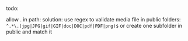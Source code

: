 todo:


allow . in path: solution: use regex to validate media file in public folders: 
`^.*\.(jpg|JPG|gif|GIF|doc|DOC|pdf|PDF|png)$` or create one subfolder in public and match it